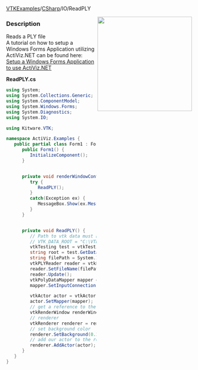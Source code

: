 [VTKExamples](/home/)/[CSharp](/CSharp)/IO/ReadPLY

<img align="right" src="https://github.com/lorensen/VTKExamples/blob/gh-pages/Testing/Baseline/IO/TestReadPLY.png?raw=true" width="256" />

### Description
Reads a PLY file<br />
A tutorial on how to setup a Windows Forms Application utilizing ActiViz.NET can be found here: [Setup a Windows Forms Application to use ActiViz.NET](http://www.vtk.org/Wiki/VTK/CSharp/ActiViz.NET)

**ReadPLY.cs**
```csharp
using System;
using System.Collections.Generic;
using System.ComponentModel;
using System.Windows.Forms;
using System.Diagnostics;
using System.IO;

using Kitware.VTK;

namespace ActiViz.Examples {
   public partial class Form1 : Form {
      public Form1() {
         InitializeComponent();
      }


      private void renderWindowControl1_Load(object sender, EventArgs e) {
         try {
            ReadPLY();
         }
         catch(Exception ex) {
            MessageBox.Show(ex.Message, "Exception", MessageBoxButtons.OK);
         }
      }


      private void ReadPLY() {
         // Path to vtk data must be set as an environment variable
         // VTK_DATA_ROOT = "C:\VTK\vtkdata-5.8.0"
         vtkTesting test = vtkTesting.New();
         string root = test.GetDataRoot();
         string filePath = System.IO.Path.Combine(root, @"Data\bunny.ply");
         vtkPLYReader reader = vtkPLYReader.New();
         reader.SetFileName(filePath);
         reader.Update();
         vtkPolyDataMapper mapper = vtkPolyDataMapper.New();
         mapper.SetInputConnection(reader.GetOutputPort());

         vtkActor actor = vtkActor.New();
         actor.SetMapper(mapper);
         // get a reference to the renderwindow of our renderWindowControl1
         vtkRenderWindow renderWindow = renderWindowControl1.RenderWindow;
         // renderer
         vtkRenderer renderer = renderWindow.GetRenderers().GetFirstRenderer();
         // set background color
         renderer.SetBackground(0.2, 0.3, 0.4);
         // add our actor to the renderer
         renderer.AddActor(actor);
      }
   }
}
```
